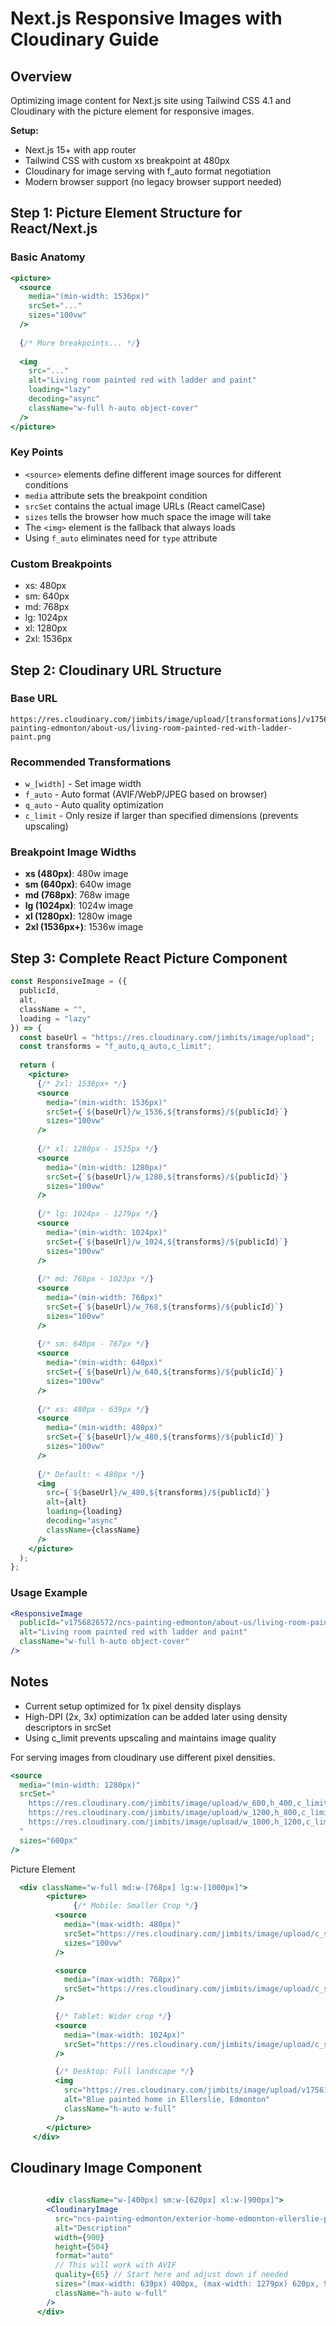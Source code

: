 # Next.js Responsive Images with Cloudinary Guide

## Overview
Optimizing image content for Next.js site using Tailwind CSS 4.1 and Cloudinary with the picture element for responsive images.

**Setup:**
- Next.js 15+ with app router
- Tailwind CSS with custom xs breakpoint at 480px
- Cloudinary for image serving with f_auto format negotiation
- Modern browser support (no legacy browser support needed)

## Step 1: Picture Element Structure for React/Next.js

### Basic Anatomy
```jsx
<picture>
  <source 
    media="(min-width: 1536px)" 
    srcSet="..." 
    sizes="100vw"
  />
  
  {/* More breakpoints... */}
  
  <img 
    src="..." 
    alt="Living room painted red with ladder and paint"
    loading="lazy"
    decoding="async"
    className="w-full h-auto object-cover"
  />
</picture>
```

### Key Points
- `<source>` elements define different image sources for different conditions
- `media` attribute sets the breakpoint condition
- `srcSet` contains the actual image URLs (React camelCase)
- `sizes` tells the browser how much space the image will take
- The `<img>` element is the fallback that always loads
- Using `f_auto` eliminates need for `type` attribute

### Custom Breakpoints
- xs: 480px
- sm: 640px  
- md: 768px
- lg: 1024px
- xl: 1280px
- 2xl: 1536px

## Step 2: Cloudinary URL Structure

### Base URL
```
https://res.cloudinary.com/jimbits/image/upload/[transformations]/v1756826572/ncs-painting-edmonton/about-us/living-room-painted-red-with-ladder-paint.png
```

### Recommended Transformations
- `w_[width]` - Set image width
- `f_auto` - Auto format (AVIF/WebP/JPEG based on browser)
- `q_auto` - Auto quality optimization
- `c_limit` - Only resize if larger than specified dimensions (prevents upscaling)

### Breakpoint Image Widths
- **xs (480px)**: 480w image
- **sm (640px)**: 640w image  
- **md (768px)**: 768w image
- **lg (1024px)**: 1024w image
- **xl (1280px)**: 1280w image
- **2xl (1536px+)**: 1536w image

## Step 3: Complete React Picture Component

```jsx
const ResponsiveImage = ({ 
  publicId, 
  alt, 
  className = "",
  loading = "lazy" 
}) => {
  const baseUrl = "https://res.cloudinary.com/jimbits/image/upload";
  const transforms = "f_auto,q_auto,c_limit";
  
  return (
    <picture>
      {/* 2xl: 1536px+ */}
      <source 
        media="(min-width: 1536px)" 
        srcSet={`${baseUrl}/w_1536,${transforms}/${publicId}`}
        sizes="100vw"
      />
      
      {/* xl: 1280px - 1535px */}
      <source 
        media="(min-width: 1280px)" 
        srcSet={`${baseUrl}/w_1280,${transforms}/${publicId}`}
        sizes="100vw"
      />
      
      {/* lg: 1024px - 1279px */}
      <source 
        media="(min-width: 1024px)" 
        srcSet={`${baseUrl}/w_1024,${transforms}/${publicId}`}
        sizes="100vw"
      />
      
      {/* md: 768px - 1023px */}
      <source 
        media="(min-width: 768px)" 
        srcSet={`${baseUrl}/w_768,${transforms}/${publicId}`}
        sizes="100vw"
      />
      
      {/* sm: 640px - 767px */}
      <source 
        media="(min-width: 640px)" 
        srcSet={`${baseUrl}/w_640,${transforms}/${publicId}`}
        sizes="100vw"
      />
      
      {/* xs: 480px - 639px */}
      <source 
        media="(min-width: 480px)" 
        srcSet={`${baseUrl}/w_480,${transforms}/${publicId}`}
        sizes="100vw"
      />
      
      {/* Default: < 480px */}
      <img 
        src={`${baseUrl}/w_480,${transforms}/${publicId}`}
        alt={alt}
        loading={loading}
        decoding="async"
        className={className}
      />
    </picture>
  );
};
```

### Usage Example
```jsx
<ResponsiveImage 
  publicId="v1756826572/ncs-painting-edmonton/about-us/living-room-painted-red-with-ladder-paint.png"
  alt="Living room painted red with ladder and paint"
  className="w-full h-auto object-cover"
/>
```

## Notes
- Current setup optimized for 1x pixel density displays
- High-DPI (2x, 3x) optimization can be added later using density descriptors in srcSet
- Using c_limit prevents upscaling and maintains image quality

For serving images from cloudinary use different pixel densities.
```jsx
<source 
  media="(min-width: 1280px)" 
  srcSet="
    https://res.cloudinary.com/jimbits/image/upload/w_600,h_400,c_limit,f_auto,q_auto/v1756826572/... 1x,
    https://res.cloudinary.com/jimbits/image/upload/w_1200,h_800,c_limit,f_auto,q_auto/v1756826572/... 2x,
    https://res.cloudinary.com/jimbits/image/upload/w_1800,h_1200,c_limit,f_auto,q_auto/v1756826572/... 3x
  " 
  sizes="600px"
/>

```







Picture Element
```jsx
  <div className="w-full md:w-[768px] lg:w-[1000px]">
        <picture>
              {/* Mobile: Smaller Crop */}   
          <source
            media="(max-width: 480px)"
            srcSet="https://res.cloudinary.com/jimbits/image/upload/c_scale,f_auto,q_auto,w_400/v1756171559/ncs-painting-edmonton/painting-wall-red-room-before-after-restoration-refurbishment_157125-6682_rg2xqe"
            sizes="100vw"
          />

          <source
            media="(max-width: 768px)"
            srcSet="https://res.cloudinary.com/jimbits/image/upload/c_scale,f_auto,q_auto,w_768/v1756171847/ncs-painting-edmonton/renovation-modernization-with-drywall-plaster-walk-through-room_157125-7190_vawp1w"
          />

          {/* Tablet: Wider crop */}
          <source
            media="(max-width: 1024px)"
            srcSet="https://res.cloudinary.com/jimbits/image/upload/c_scale,f_auto,q_auto,w_1024/v1756248122/ncs-painting-edmonton/hero-4_ue8yt7.webp"
          />

          {/* Desktop: Full landscape */}
          <img
            src="https://res.cloudinary.com/jimbits/image/upload/v1756171559/ncs-painting-edmonton/room-before-after-restoration-yellow-walls-before-and-after.avif"
            alt="Blue painted home in Ellerslie, Edmonton"
            className="h-auto w-full"
          />
        </picture>
     </div>
```

## Cloudinary Image Component

```jsx
  
        <div className="w-[400px] sm:w-[620px] xl:w-[900px]">
        <CloudinaryImage
          src="ncs-painting-edmonton/exterior-home-edmonton-ellerslie-painted-blue-pictured-in-the-evening-light"
          alt="Description"
          width={900}
          height={504}
          format="auto"
          // This will work with AVIF
          quality={65} // Start here and adjust down if needed
          sizes="(max-width: 639px) 400px, (max-width: 1279px) 620px, 900px"
          className="h-auto w-full"
        />
      </div>  

```